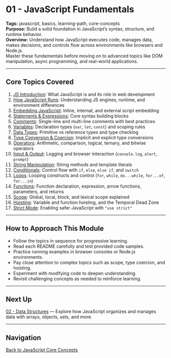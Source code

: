 # 01 - JavaScript Fundamentals

**Tags:** javascript, basics, learning-path, core-concepts  
**Purpose:** Build a solid foundation in JavaScript’s syntax, structure, and runtime behavior.  
**Overview:** Understand how JavaScript executes code, manages data, makes decisions, and controls flow across environments like browsers and Node.js.  
Master these fundamentals before moving on to advanced topics like DOM manipulation, async programming, and real-world applications.

---

## Core Topics Covered

1. [JS Introduction](./01-js-intro/README.md): What JavaScript is and its role in web development  
2. [How JavaScript Runs](./02-js-runtime/README.md): Understanding JS engines, runtime, and environment differences  
3. [Embedding JavaScript](./03-embedding-js/README.md): Inline, internal, and external script embedding  
4. [Statements & Expressions](./04-statements-expressions/README.md): Core syntax building blocks  
5. [Comments](./05-comments/README.md): Single-line and multi-line comments with best practices  
6. [Variables](./06-variables/README.md): Declaration types (`var`, `let`, `const`) and scoping rules  
7. [Data Types](./07-data-types/README.md): Primitive vs reference types and type checking  
8. [Type Conversion & Coercion](./08-type-conversion-coercion/README.md): Implicit and explicit type conversions  
9. [Operators](./09-operators/README.md): Arithmetic, comparison, logical, ternary, and bitwise operators  
10. [Input & Output](./10-io-methods/README.md): Logging and browser interaction (`console.log`, `alert`, `prompt`)  
11. [String Manipulation](./11-string-manipulation/README.md): String methods and template literals  
12. [Conditionals](./12-conditionals/README.md): Control flow with `if`, `else`, `else if`, and `switch`  
13. [Loops](./13-loops/README.md): Looping constructs and control (`for`, `while`, `do...while`, `for...of`, `for...in`)  
14. [Functions](./14-functions/README.md): Function declaration, expression, arrow functions, parameters, and returns  
15. [Scope](./15-scope/README.md): Global, local, block, and lexical scope explained  
16. [Hoisting](./16-hoisting/README.md): Variable and function hoisting, and the Temporal Dead Zone  
17. [Strict Mode](./17-strict-mode/README.md): Enabling safer JavaScript with `"use strict"`

---

## How to Approach This Module

- Follow the topics in sequence for progressive learning.  
- Read each README carefully and test provided code samples.  
- Practice running examples in browser consoles or Node.js environments.  
- Pay close attention to complex topics such as scope, type coercion, and hoisting.  
- Experiment with modifying code to deepen understanding.  
- Revisit challenging concepts as needed to reinforce learning.

---

## Next Up

[02 - Data Structures](../02-data-structures/README.md) — Explore how JavaScript organizes and manages data with arrays, objects, sets, and more.

---

## Navigation

[Back to JavaScript Core Concepts](../README.md)
